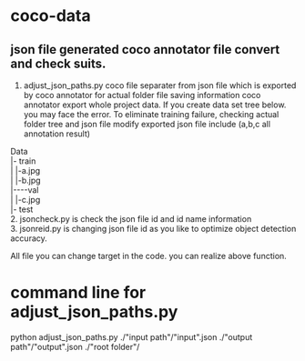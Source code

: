 # coco-data

## json file generated coco annotator file convert and check suits.

1. adjust_json_paths.py coco file separater from json file which is exported by coco annotator for actual folder file saving information
coco annotator export whole project data.
If you create data set tree below. you may face the error.
To eliminate training failure, checking actual folder tree and json file modify
exported json file include (a,b,c all annotation result)

Data  
|- train  
|     |-a.jpg  
|     |-b.jpg  
|----val  
|     |-c.jpg  
|- test  
2. jsoncheck.py is check the json file id and id name information  
3. jsonreid.py  is changing json file id as you like to optimize object detection accuracy.  

All file you can change target in the code. you can realize above function.

# command line for adjust_json_paths.py  
python adjust_json_paths.py ./"input path"/"input".json ./"output path"/"output".json ./"root folder"/  
